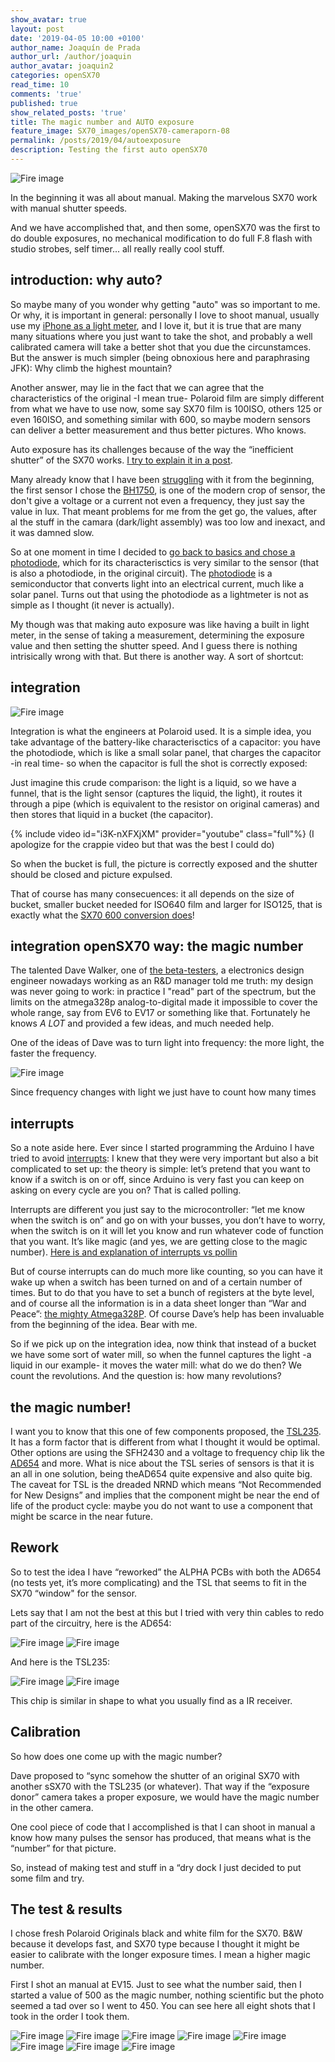 ```yaml
---
show_avatar: true
layout: post
date: '2019-04-05 10:00 +0100'
author_name: Joaquín de Prada
author_url: /author/joaquin
author_avatar: joaquin2
categories: openSX70
read_time: 10
comments: 'true'
published: true
show_related_posts: 'true'
title: The magic number and AUTO exposure
feature_image: SX70_images/openSX70-cameraporn-08
permalink: /posts/2019/04/autoexposure
description: Testing the first auto openSX70
---
```

![Fire image]({{site.url}}/{{site.baseurl}}img/2019/04/20190404_auto_rework-02.jpg)


In the beginning it was all about manual. Making the marvelous SX70 work with manual shutter speeds.

And we have accomplished that, and then some, openSX70 was the first to do double exposures, no mechanical modification to do full F.8 flash with studio strobes, self timer... all really really cool stuff.

## introduction: why auto?

So maybe many of you wonder why getting "auto" was so important to me. Or why, it is important in general: personally I love to shoot manual, usually use my [iPhone as a light meter](http://xyzdq.blogspot.com/2012/12/os-presento-la-nueva-version-pro-de.html), and I love it, but it is true that are many many situations where you just want to take the shot, and probably a well calibrated camera will take a better shot that you due the circunstamces. But the answer is much simpler (being obnoxious here and paraphrasing JFK): Why climb the highest mountain?

Another answer, may lie in the fact that we can agree that the characteristics of the original -I mean true- Polaroid film are simply different from what we have to use now, some say SX70 film is 100ISO, others 125 or even 160ISO, and something similar with 600, so maybe modern sensors can deliver a better measurement and thus better pictures. Who knows.

Auto exposure has its challenges because of the way the “inefficient shutter” of the SX70 works. [I try to explain it in a post](https://opensx70.com/posts/2018/11/sx70-shutter).

Many already know that I have been [struggling](https://opensx70.com/posts/2018/09/lightmeter-struggle) with it from the beginning, the first sensor I chose the [BH1750](https://www.mouser.com/ds/2/348/bh1750fvi-e-186247.pdf), is one of the modern crop of sensor, the don't give a voltage or a current not even a frequency, they just say the value in lux. That meant problems for me from the get go, the values, after al the stuff in the camara (dark/light assembly) was too low and inexact, and it was damned slow.

So at one moment in time I decided to [go back to basics and chose a photodiode](https://opensx70.com/posts/2018/10/photodiode), which for its characterisctics is very similar to the sensor (that is also a photodiode, in the original circuit).
The [photodiode](https://www.google.com/search?q=photodiode&oq=photodiode&aqs=chrome..69i57j69i60l2j35i39l2j0.2271j0j4&sourceid=chrome&ie=UTF-8) is a semiconductor that converts light into an electrical current, much like a solar panel. Turns out that using the photodiode as a lightmeter is not as simple as I thought (it never is actually).

My though was that making auto exposure was like having a built in light meter, in the sense of taking a measurement, determining the exposure value and then setting the shutter speed. And I guess there is nothing intrisically wrong with that. But there is another way. A sort of shortcut:
              
## integration
                              
![Fire image]({{site.url}}/{{site.baseurl}}img/2019/04/20190404_auto_rework-18.jpg)

Integration is what the engineers at Polaroid used. It is a simple idea, you take advantage of the battery-like characterisctics of a capacitor: you have the photodiode, which is like a small solar panel, that charges the capacitor -in real time- so when the capacitor is full the shot is correctly exposed:

Just imagine this crude comparison: the light is a liquid, so we have a funnel, that is the light sensor (captures the liquid, the light), it routes it through a pipe (which is equivalent to the resistor on original cameras) and then stores that liquid in a bucket (the capacitor).

{% include video id="i3K-nXFXjXM" provider="youtube" class="full"%}
(I apologize for the crappie video but that was the best I could do)

So when the bucket is full, the picture is correctly exposed and the shutter should be closed and picture expulsed.

That of course has many consecuences: it all depends on the size of bucket, smaller bucket needed for ISO640 film and larger for ISO125, that is exactly what the [SX70 600 conversion does](https://opensx70.com/tutorials/100-600-conversion/)!

## integration openSX70 way: the magic number

The talented Dave Walker, one of [the beta-testers](https://opensx70.com/posts/2019/02/meet-the-beta-testers), a electronics design engineer nowadays working as an R&D manager told me truth: my design was never going to work: in practice I "read" part of the spectrum, but the limits on the atmega328p analog-to-digital made it impossible to cover the whole range, say from EV6 to EV17 or something like that.
Fortunately he knows *A LOT* and provided a few ideas, and much needed help.

One of the ideas of Dave was to turn light into frequency: the more light, the faster the frequency.

![Fire image]({{site.url}}/{{site.baseurl}}img/2019/04/20190404_auto_rework-19.jpg)

Since frequency changes with light we just have to count how many times 

## interrupts 
So a note aside here. Ever since I started programming the Arduino I have tried to avoid [interrupts](https://www.arduino.cc/reference/en/language/functions/interrupts/interrupts/): I knew that they were very important but also a bit complicated to set up: the theory is simple: let’s pretend that you want to know if a switch is on or off, since Arduino is very fast you can keep on asking on every cycle are you on? 
That is called polling.

Interrupts are different you just say to the microcontroller: “let me know when the switch is on” and go on with your busses, you don’t have to worry, when the switch is on it will let you know and run whatever code of function that you want. It’s like magic (and yes, we are getting close to the magic number). [Here is and explanation of interrupts vs pollin](https://blog.digilentinc.com/interrupts-vs-polling-whats-the-dif-interrupt-ference/)

But of course interrupts can do much more like counting, so you can have it wake up when a switch has been turned on and of a certain number of times. But to do that you have to set a bunch of registers at the byte level, and of course all the information is in a data sheet longer than “War and Peace”: [the mighty Atmega328P](https://www.mouser.es/datasheet/2/268/Atmel-8271-8-bit-AVR-Microcontroller-ATmega48A-48P-1315288.pdf). Of course Dave’s help has been invaluable from the beginning of the idea. Bear with me.

So if we pick up on the integration idea, now think that instead of a bucket we have some sort of water mill, so when the funnel captures the light -a liquid in our example- it moves the water mill: what do we do then? We count the revolutions. And the question is: how many revolutions? 

## the magic number!

I want you to know that this one of few components proposed, the [TSL235](https://ams.com/documents/20143/36005/TSL235R_DS000120_3-00.pdf). It has a form factor that is different from what I thought it would be optimal. Other options are using the SFH2430 and a voltage to frequency chip lik the [AD654](https://www.analog.com/media/en/technical-documentation/data-sheets/AD654.pdf) and more. What is nice about the TSL series of sensors is that it is an all in one solution, being theAD654 quite expensive and also quite big. The caveat for TSL is the dreaded NRND which means “Not Recommended for New Designs” and implies that the component might be near the end of life of the product cycle: maybe you do not want to use a component that might be scarce in the near future.

## Rework

So to test the idea I have “reworked” the ALPHA PCBs with both the AD654 (no tests yet, it’s more complicating) and the TSL that seems to fit in the SX70 “window" for the sensor. 

Lets say that I am not the best at this but I tried with very thin cables to redo part of the circuitry, here is the AD654:

![Fire image]({{site.url}}/{{site.baseurl}}img/2019/04/20190404_auto_rework-03.jpg)
![Fire image]({{site.url}}/{{site.baseurl}}img/2019/04/20190404_auto_rework-05.jpg)

And here is the TSL235: 

![Fire image]({{site.url}}/{{site.baseurl}}img/2019/04/20190404_auto_rework-08.jpg)
![Fire image]({{site.url}}/{{site.baseurl}}img/2019/04/20190404_auto_rework-09.jpg)

This chip is similar in shape to what you usually find as a IR receiver.

## Calibration 

So how does one come up with the magic number?

Dave proposed to “sync somehow the shutter of an original SX70 with another sSX70 with the TSL235 (or whatever). That way if the “exposure donor” camera takes a proper exposure, we would have the magic number in the other camera. 

One cool piece of code that I accomplished is that I can shoot in manual a know how many pulses the sensor has produced, that means what is the “number” for that picture.

So, instead of making test and stuff in a “dry dock I just decided to put some film and try. 

## The test & results 

I chose fresh Polaroid Originals black and white film for the SX70.
B&W because it develops fast, and SX70 type because I thought it might be easier to calibrate with the longer exposure times. I mean a higher magic number.

First I shot an manual at EV15. Just to see what the number said, then I started a value of 500 as the magic number, nothing scientific but the photo seemed a tad over so I went to 450. You can see here all eight shots that I took in the order I took them.

![Fire image]({{site.url}}/{{site.baseurl}}img/2019/04/20190404_auto_rework-10.jpg)
![Fire image]({{site.url}}/{{site.baseurl}}img/2019/04/20190404_auto_rework-11.jpg)
![Fire image]({{site.url}}/{{site.baseurl}}img/2019/04/20190404_auto_rework-12.jpg)
![Fire image]({{site.url}}/{{site.baseurl}}img/2019/04/20190404_auto_rework-13.jpg)
![Fire image]({{site.url}}/{{site.baseurl}}img/2019/04/20190404_auto_rework-14.jpg)
![Fire image]({{site.url}}/{{site.baseurl}}img/2019/04/20190404_auto_rework-15.jpg)
![Fire image]({{site.url}}/{{site.baseurl}}img/2019/04/20190404_auto_rework-16.jpg)
![Fire image]({{site.url}}/{{site.baseurl}}img/2019/04/20190404_auto_rework-17.jpg)

